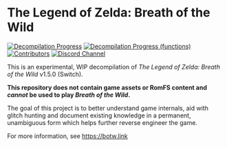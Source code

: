 # The Legend of Zelda: Breath of the Wild

[![Decompilation Progress][progress-badge]][progress] [![Decompilation Progress (functions)][fn-progress-badge]][fn-progress] [![Contributors][contributors-badge]][contributors] [![Discord Channel][discord-badge]][discord]

[progress]: https://botw.link/progress
[progress-badge]: https://img.shields.io/endpoint?url=https://botw.link/badges/progress.json

[fn-progress]: https://botw.link/progress
[fn-progress-badge]: https://img.shields.io/endpoint?url=https://botw.link/badges/fn_progress.json

[contributors]: https://github.com/zeldaret/botw/graphs/contributors
[contributors-badge]: https://img.shields.io/github/contributors/zeldaret/botw

[discord]: https://discord.zelda.deco.mp
[discord-badge]: https://img.shields.io/discord/688807550715560050?color=%237289DA&logo=discord&logoColor=%23FFFFFF

This is an experimental, WIP decompilation of *The Legend of Zelda: Breath of the Wild* v1.5.0 (Switch).

**This repository does not contain game assets or RomFS content and *cannot* be used to play *Breath of the Wild*.**

The goal of this project is to better understand game internals, aid with glitch hunting and document existing knowledge in a permanent, unambiguous form which helps further reverse engineer the game.

For more information, see https://botw.link

